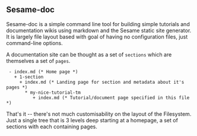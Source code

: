 Sesame-doc 
----------

Sesame-doc is a simple command line tool for building simple tutorials and documentation wikis using markdown and the Sesame static site generator. It is largely file layout based with goal of having no configuration files, just command-line options. 

A documentation site can be thought as a set of `sections` which are themselves a set of `pages`. 

```
 - index.md (* Home page *)
   + 1-section
     + index.md (* Landing page for section and metadata about it's pages *)
       * my-nice-tutorial-tm
          + index.md (* Tutorial/document page specified in this file *) 
```

That's it -- there's not much customisability on the layout of the Filesystem. Just a single tree that is 3 levels deep starting at a homepage, a set of sections with each containing pages. 

